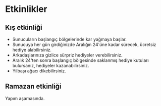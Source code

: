 # Etkinlikler

## Kış etkinliği

* Sunucuların başlangıç bölgelerinde kar yağmaya başlar.
* Sunucuya her gün girdiğinizde Aralığın 24'üne kadar sürecek, ücretsiz hediye alabilirsiniz.
* Arkadaşlarınıza gizlice sürpriz hediyeler verebilirsiniz.
* Aralık 24'ten sonra başlangıç bölgesinde saklanmış hediye kutuları bulursanız, hediyeler kazanabilirsiniz.
* Yılbaşı ağacı dikebilirsiniz.

## Ramazan etkinliği

Yapım aşamasında.
